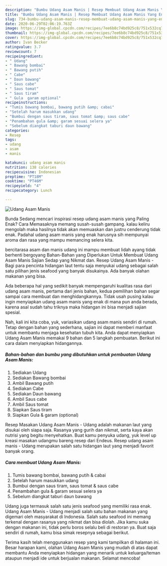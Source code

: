 ```yaml
---
description: "Bumbu Udang Asam Manis | Resep Membuat Udang Asam Manis Yang Enak dan Simpel"
title: "Bumbu Udang Asam Manis | Resep Membuat Udang Asam Manis Yang Enak dan Simpel"
slug: 734-bumbu-udang-asam-manis-resep-membuat-udang-asam-manis-yang-enak-dan-simpel
date: 2020-06-29T02:06:19.763Z
image: https://img-global.cpcdn.com/recipes/7ee6b8c74bd925c8/751x532cq70/udang-asam-manis-foto-resep-utama.jpg
thumbnail: https://img-global.cpcdn.com/recipes/7ee6b8c74bd925c8/751x532cq70/udang-asam-manis-foto-resep-utama.jpg
cover: https://img-global.cpcdn.com/recipes/7ee6b8c74bd925c8/751x532cq70/udang-asam-manis-foto-resep-utama.jpg
author: Ivan Becker
ratingvalue: 3.7
reviewcount: 7
recipeingredient:
- " Udang"
- " Bawang bombai"
- " Bawang putih"
- " Cabe"
- " Daun bawang"
- " Saus cabe"
- " Saus tomat"
- " Saus tiram"
- " Gula  garam optional"
recipeinstructions:
- "Tumis bawang bombai, bawang putih &amp; cabai"
- "Setelah harum masukkan udang"
- "Bumbui dengan saus tiram, saus tomat &amp; saus cabe"
- "Penambahan gula &amp; garam sesuai selera ya"
- "Sebelum diangkat taburi daun bawang"
categories:
- Resep
tags:
- udang
- asam
- manis

katakunci: udang asam manis 
nutrition: 138 calories
recipecuisine: Indonesian
preptime: "PT18M"
cooktime: "PT46M"
recipeyield: "4"
recipecategory: Lunch

---
```



![Udang Asam Manis](https://img-global.cpcdn.com/recipes/7ee6b8c74bd925c8/751x532cq70/udang-asam-manis-foto-resep-utama.jpg)

Bunda Sedang mencari inspirasi resep udang asam manis yang Paling Enak? Cara Memasaknya memang susah-susah gampang. kalau keliru mengolah maka hasilnya tidak akan memuaskan dan justru cenderung tidak enak. Padahal udang asam manis yang enak harusnya sih mempunyai aroma dan rasa yang mampu memancing selera kita.

bercitarasa asam dan manis udang ini mampu membuat lidah ayang tidak berhenti bergoyang Bahan-Bahan yang Diperlukan Untuk Membuat Udang Asam Manis Sajian Sedap yang Nikmat dan. Resep Udang Asam Manis - Bagi para pencinta hidangan laut tentu saja menyukai udang sebagai salah satu pilihan jenis seafood yang banyak disukainya. Ada banyak olahan makanan yang bisa.

Ada beberapa hal yang sedikit banyak mempengaruhi kualitas rasa dari udang asam manis, pertama dari jenis bahan, kedua pemilihan bahan segar sampai cara membuat dan menghidangkannya. Tidak usah pusing kalau ingin menyiapkan udang asam manis yang enak di mana pun anda berada, karena asal sudah tahu triknya maka hidangan ini bisa menjadi sajian spesial.


Nah, kali ini kita coba, yuk, variasikan udang asam manis sendiri di rumah. Tetap dengan bahan yang sederhana, sajian ini dapat memberi manfaat untuk membantu menjaga kesehatan tubuh kita. Anda dapat menyiapkan Udang Asam Manis memakai 9 bahan dan 5 langkah pembuatan. Berikut ini cara dalam menyiapkan hidangannya.

<!--inarticleads1-->

##### Bahan-bahan dan bumbu yang dibutuhkan untuk pembuatan Udang Asam Manis:

1. Sediakan  Udang
1. Sediakan  Bawang bombai
1. Ambil  Bawang putih
1. Sediakan  Cabe
1. Sediakan  Daun bawang
1. Ambil  Saus cabe
1. Ambil  Saus tomat
1. Siapkan  Saus tiram
1. Siapkan  Gula &amp; garam (optional)


Resep Masakan Udang Asam Manis - Udang adalah makanan laut yang disukai oleh siapa saja. Rasanya yang gurih dan nikmat, serta kaya akan nutrisi yang begitu menyehatkan. Buat kamu penyuka udang, yuk level up kreasi masakan udangmu bareng resep dari Endeus. Resep udang asam manis - Udang merupakan salah satu hidangan laut yang menjadi favorit banyak orang. 

<!--inarticleads2-->

##### Cara membuat Udang Asam Manis:

1. Tumis bawang bombai, bawang putih &amp; cabai
1. Setelah harum masukkan udang
1. Bumbui dengan saus tiram, saus tomat &amp; saus cabe
1. Penambahan gula &amp; garam sesuai selera ya
1. Sebelum diangkat taburi daun bawang


Udang juga termasuk salah satu jenis seafood yang memiliki rasa enak. Udang Asam Manis - Udang menjadi salah satu bahan makanan yang digemari oleh masyarakat di Indonesia. Salah satu seafood ini memang terkenal dengan rasanya yang nikmat dan bisa diolah. Jika kamu suka dengan makanan ini, tidak perlu boros selalu beli di restoran ya. Buat saja sendiri di rumah, kamu bisa simak resepnya sebagai berikut. 

Terima kasih telah menggunakan resep yang kami tampilkan di halaman ini. Besar harapan kami, olahan Udang Asam Manis yang mudah di atas dapat membantu Anda menyiapkan hidangan yang menarik untuk keluarga/teman ataupun menjadi ide untuk berjualan makanan. Selamat mencoba!

